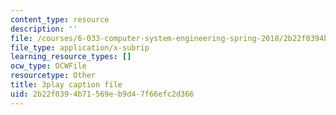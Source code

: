 ```yaml
---
content_type: resource
description: ''
file: /courses/6-033-computer-system-engineering-spring-2018/2b22f0394b71569eb9d47f66efc2d366_r2_-2KW76ec.vtt
file_type: application/x-subrip
learning_resource_types: []
ocw_type: OCWFile
resourcetype: Other
title: 3play caption file
uid: 2b22f039-4b71-569e-b9d4-7f66efc2d366
---
```

